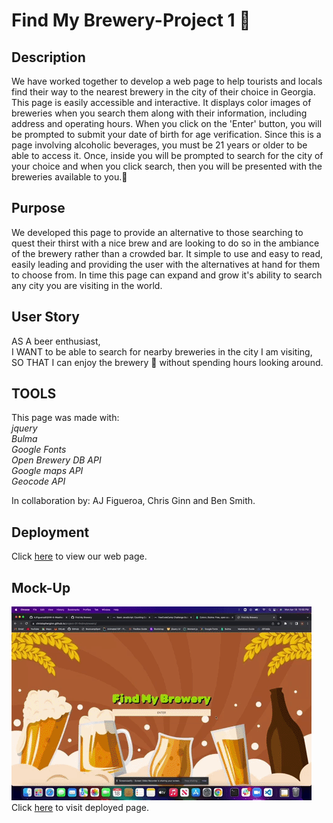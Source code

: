 # Find My Brewery-Project 1 🍻

## Description

We have worked together to develop a web page to help tourists and locals find their way to the nearest brewery in the city of their choice in Georgia. This page is easily accessible and interactive. It displays color images of breweries when you search them along with their information, including address and operating hours. When you click on the 'Enter' button, you will be prompted to submit your date of birth for age verification. Since this is a page involving alcoholic beverages, you must be 21 years or older to be able to access it. Once, inside you will be prompted to search for the city of your choice and when you click search, then you will be presented with the breweries available to you.🍻

## Purpose

We developed this page to provide an alternative to those searching to quest their thirst with a nice brew and are looking to do so in the ambiance of the brewery rather than a crowded bar. It simple to use and easy to read, easily leading and providing the user with the alternatives at hand for them to choose from. In time this page can expand and grow it's ability to search any city you are visiting in the world.

## User Story
AS A beer enthusiast,  
I WANT to be able to search for nearby breweries in the city I am visiting,  
SO THAT I can enjoy the brewery 🍻 without spending hours looking around.

## TOOLS

This page was made with:  
*jquery*  
*Bulma*  
*Google Fonts*  
*Open Brewery DB API*  
*Google maps API*  
*Geocode API*

In collaboration by: AJ Figueroa, Chris Ginn and Ben Smith.

## Deployment

Click [here](https://christopherginn.github.io/project-01-findmybrewery/) to view our web page.

## Mock-Up

![Find My Brewery entry page, with orange background with wheat accents and beer glasses, changes screen to the age input screen and then to search area.](/assets/images/mockup.gif)
Click [here]() to visit deployed page.
